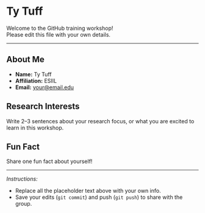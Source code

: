 # Ty Tuff

Welcome to the GitHub training workshop!  
Please edit this file with your own details.

---

## About Me
- **Name:** Ty Tuff 
- **Affiliation:** ESIIL  
- **Email:** your@email.edu  

## Research Interests
Write 2–3 sentences about your research focus, or what you are excited to learn in this workshop.  

## Fun Fact
Share one fun fact about yourself!  

---

*Instructions:*  
- Replace all the placeholder text above with your own info.  
- Save your edits (`git commit`) and push (`git push`) to share with the group.  
